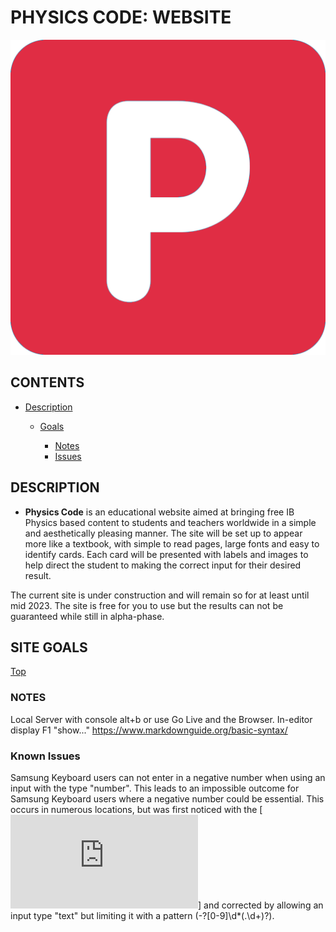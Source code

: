 # PHYSICS CODE: WEBSITE

[![Physics Code Logo](https://github.com/pauld0051/Physics-Code-2/blob/master/assets/images/logo-main.png "Physics Code Logo")](https://pauld0051.github.io/Physics-Code-2)

## CONTENTS

- [Description](#description)

  - [Goals](#site-goals)

    - [Notes](#notes)
    - [Issues](#known-issues)

## DESCRIPTION

- **Physics Code**
is an educational website aimed at bringing free IB Physics based content to students and teachers worldwide in a simple and aesthetically pleasing manner.
The site will be set up to appear more like a textbook, with simple to read pages, large fonts and easy to identify cards. Each card will be presented with labels and images to help direct the student to making the correct input for their desired result.

The current site is under construction and will remain so for at least until mid 2023. The site is free for you to use but the results can not be guaranteed while still in alpha-phase.

## SITE GOALS

[Top](#contents)

### NOTES

Local Server with console alt+b or use Go Live and the Browser.
In-editor display F1 "show..."
<https://www.markdownguide.org/basic-syntax/>

### Known Issues

Samsung Keyboard users can not enter in a negative number when using an input with the type "number". This leads to an impossible outcome for Samsung Keyboard users where a negative number could be essential. This occurs in numerous locations, but was first noticed with the [![suvat calculator](https://pauld0051.github.io/Physics-Code-2/suvat.html)] and corrected by allowing an input type "text" but limiting it with a pattern (-?[0-9]\d*(\.\d+)?).
